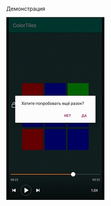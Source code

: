 Демонстрация

[![Демонстрация к проекту](https://github.com/kristinakrasnodubskaya/ColorTiles/raw/master/demo.jpg)](https://github.com/kristinakrasnodubskaya/ColorTiles/raw/master/demonstration.mp4)
